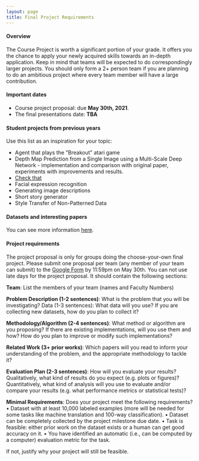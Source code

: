 ```yaml
---
layout: page
title: Final Project Requirements
---
```


#### Overview

The Course Project is worth a significant portion of your grade. It offers
you the chance to apply your newly acquired skills towards an in-depth
application. Keep in mind that teams will be expected to do
correspondingly larger projects. You should only form a 2+ person team if
you are planning to do an ambitious project where every team member will
have a large contribution.


#### Important dates

- Course project proposal: due **May 30th, 2021**.
- The final presentations date: **TBA**

#### Student projects from previous years
Use this list as an inspiration for your topic:
* Agent that plays the "Breakout" atari game
* Depth Map Prediction from a Single Image using a Multi-Scale Deep Network - implementation and comparison with original paper, experiments with improvements and results.
* [Check that](https://sites.google.com/view/clef2019-checkthat/task-1-check-worthiness)
* Facial expression recognition
* Generating image descriptions
* Short story generator
* Style Transfer of Non-Patterned Data


#### Datasets and interesting papers
You can see more information [here](../project-inspirations).

#### Project requirements

The project proposal is only for groups doing the choose-your-own final project.
Please submit one proposal per team (any member of your team can submit) to
the [Google Form](https://forms.gle/tsTdJpJohCNhSLzu5) by 11:59pm on May 30th.
You can not use late days for the project proposal.
It should contain the following sections:

**Team**: List the members of your team (names and Faculty Numbers)

**Problem Description (1-2 sentences)**: What is the problem that you will be investigating?
Data (1-3 sentences): What data will you use? If you are collecting new datasets, how do you plan to
collect it?

**Methodology/Algorithm (2-4 sentences)**: What method or algorithm are you proposing? If there
are existing implementations, will you use them and how? How do you plan to improve or modify such
implementations?

**Related Work (3+ prior works)**: Which papers will you read to inform your understanding of the
problem, and the appropriate methodology to tackle it?

**Evaluation Plan (2-3 sentences)**: How will you evaluate your results? Qualitatively, what kind of results
do you expect (e.g. plots or figures)? Quantitatively, what kind of analysis will you use to evaluate and/or
compare your results (e.g. what performance metrics or statistical tests)?

**Minimal Requirements**: Does your project meet the following requirements?
• Dataset with at least 10,000 labeled examples (more will be needed for some tasks like machine translation
and 100-way classification).
• Dataset can be completely collected by the project milestone due date.
• Task is feasible: either prior work on the dataset exists or a human can get good accuracy on it.
• You have identified an automatic (i.e., can be computed by a computer) evaluation metric for the task.

If not, justify why your project will still be feasible.

